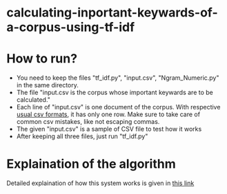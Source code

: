 # calculating-inportant-keywards-of-a-corpus-using-tf-idf

<h1>How to run?</h1>
<p>
	<ul>
		<li>You need to keep the files "tf_idf.py", "input.csv", "Ngram_Numeric.py" in the same directory.</li>
		<li>The file "input.csv is the corpus whose important keywards are to be calculated."</li>
		<li>Each line of "input.csv" is one document of the corpus. With respective <a href="https://en.wikipedia.org/wiki/Comma-separated_values">usual csv formats</a>, it has only one row. Make sure to take care of common csv mistakes, like not escaping commas.</li>
		<li>The given "input.csv" is a sample of CSV file to test how it works</li>
		<li>After keeping all three files, just run "tf_idf.py"</li>
	</ul>
</p>
<h1>Explaination of the algorithm</h1>
<p>Detailed explaination of how this system works is given in <a href="http://abhipso.com/Articles/tf-idf/">this link</a></p>
